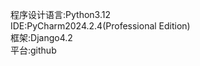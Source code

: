 程序设计语言:Python3.12<br>
IDE:PyCharm2024.2.4(Professional Edition)<br>
框架:Django4.2<br>
平台:github 	<br>
